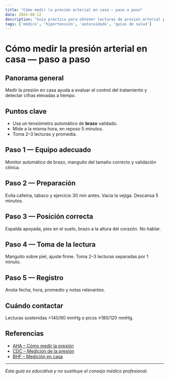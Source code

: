 ```yaml
---
title: "Cómo medir la presión arterial en casa — paso a paso"
date: 2025-08-12
description: "Guía práctica para obtener lecturas de presión arterial precisas en el hogar."
tags: ['médico', 'hipertensión', 'autocuidado', 'guías de salud']
---
```


# Cómo medir la presión arterial en casa — paso a paso

## Panorama general
Medir la presión en casa ayuda a evaluar el control del tratamiento y detectar cifras elevadas a tiempo.

## Puntos clave
- Usa un tensiómetro automático de **brazo** validado.
- Mide a la misma hora, en reposo 5 minutos.
- Toma 2–3 lecturas y promedia.

## Paso 1 — Equipo adecuado
Monitor automático de brazo, manguito del tamaño correcto y validación clínica.

## Paso 2 — Preparación
Evita cafeína, tabaco y ejercicio 30 min antes. Vacia la vejiga. Descansa 5 minutos.

## Paso 3 — Posición correcta
Espalda apoyada, pies en el suelo, brazo a la altura del corazón. No hablar.

## Paso 4 — Toma de la lectura
Manguito sobre piel, ajuste firme. Toma 2–3 lecturas separadas por 1 minuto.

## Paso 5 — Registro
Anota fecha, hora, promedio y notas relevantes.

## Cuándo contactar
Lecturas sostenidas >140/90 mmHg o picos ≥180/120 mmHg.


## Referencias
- [AHA – Cómo medir la presión](https://www.heart.org/en/health-topics/high-blood-pressure/understanding-blood-pressure-readings)
- [CDC – Medición de la presión](https://www.cdc.gov/bloodpressure/measure.htm)
- [BHF – Medición en casa](https://www.bhf.org.uk/informationsupport/risk-factors/high-blood-pressure/blood-pressure-measuring-at-home)

---

*Esta guía es educativa y no sustituye el consejo médico profesional.*
